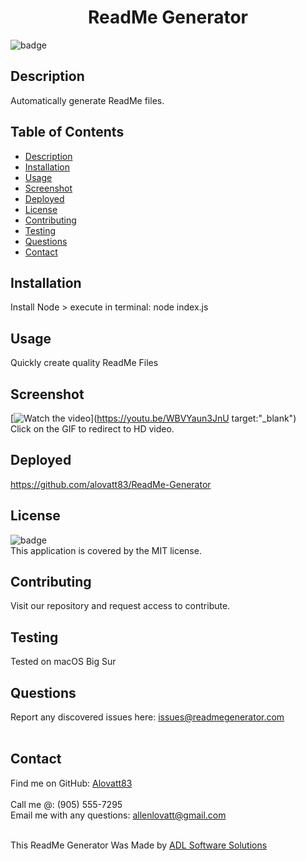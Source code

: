 
<h1 align="center">ReadMe Generator</h1>
  
![badge](https://img.shields.io/badge/license-MIT-orange)<br />

## Description
Automatically generate ReadMe files.

## Table of Contents
- [Description](#description)
- [Installation](#installation)
- [Usage](#usage)
- [Screenshot](#screenshot)
- [Deployed](#deployed)
- [License](#license)
- [Contributing](#contributing)
- [Testing](#testing)
- [Questions](#questions)
- [Contact](#contact)

## Installation
Install Node > execute in terminal: node index.js

## Usage
Quickly create quality ReadMe Files

## Screenshot
[![Watch the video](https://media.giphy.com/media/b13zVNTKH1bdV5vTfZ/giphy.gif)](https://youtu.be/WBVYaun3JnU target:"_blank")<br />
Click on the GIF to redirect to HD video.


## Deployed
https://github.com/alovatt83/ReadMe-Generator 

## License
![badge](https://img.shields.io/badge/license-MIT-orange)
<br />
This application is covered by the MIT license. 

## Contributing
Visit our repository and request access to contribute.

## Testing
Tested on macOS Big Sur

## Questions
Report any discovered issues here: issues@readmegenerator.com<br />
<br />

## Contact
Find me on GitHub: [Alovatt83](https://github.com/Alovatt83)<br />
<br />
Call me @: (905) 555-7295
<br />
Email me with any questions: allenlovatt@gmail.com<br /><br />

This ReadMe Generator Was Made by [ADL Software Solutions](https://github.com/alovatt83/ReadMe-Generator)
